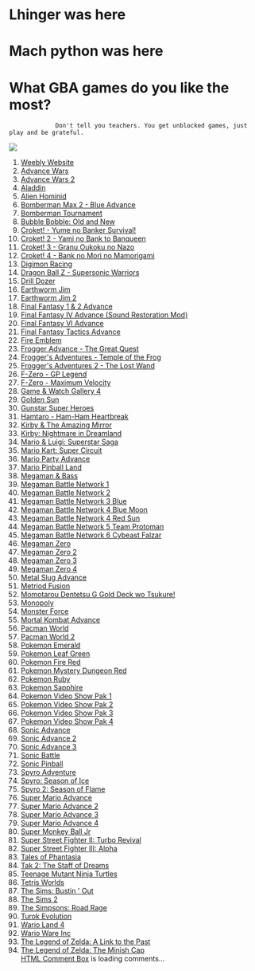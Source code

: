 # Lhinger was here
               
# Mach python was here
                    
# What GBA games do you like the most?
                
                 Don't tell you teachers. You get unblocked games, just play and be grateful.
<html>
    <head>
                <img src="https://dbdzm869oupei.cloudfront.net/img/sticker/preview/8744.png">
                <Ol><li><a href="picklekid31.github.io">Weebly Website</a></li>
                <li><a href="launcher.html#advancewars">Advance Wars</a></li>
                <li><a href="launcher.html#advancewars2">Advance Wars 2</a></li>
                <li><a href="launcher.html#aladdin">Aladdin</a></li>
                <li><a href="launcher.html#alienhominid">Alien Hominid</a></li>
                <li><a href="launcher.html#bomberman_max2blue">Bomberman Max 2 - Blue Advance</a></li>
                <li><a href="launcher.html#bomberman_tournament">Bomberman Tournament</a></li>
                <li><a href="launcher.html#bubblebobble">Bubble Bobble: Old and New</a></li>
                <li><a href="launcher.html#croket1">Croket! - Yume no Banker Survival!</a></li>
                <li><a href="launcher.html#croket2">Croket! 2 - Yami no Bank to Banqueen</a></li>
                <li><a href="launcher.html#croket3">Croket! 3 - Granu Oukoku no Nazo</a></li>
                <li><a href="launcher.html#croket4">Croket! 4 - Bank no Mori no Mamorigami</a></li>
                <li><a href="launcher.html#digimon_racing">Digimon Racing</a></li>
                <li><a href="launcher.html#dbz_supersonic">Dragon Ball Z - Supersonic Warriors</a></li>
                <li><a href="launcher.html#drilldozer">Drill Dozer</a></li>
                <li><a href="launcher.html#earthwormjim">Earthworm Jim</li>
                <li><a href="launcher.html#earthwormjim2">Earthworm Jim 2</a></li>
                <li><a href="launcher.html#ff1and2">Final Fantasy 1 & 2 Advance</a></li>
                 <li><a href="./launcher.html#ff4S">Final Fantasy IV Advance (Sound Restoration Mod)</a></li>
            <li><a href="./launcher.html#ff6">Final Fantasy VI Advance</a></li>
            <li><a href="./launcher.html#final_fantasy_tactics">Final Fantasy Tactics Advance</a></li>
            <li><a href="./launcher.html#fire_emblem">Fire Emblem</a></li>
            <li><a href="./launcher.html#frogger1">Frogger Advance - The Great Quest</a></li>
            <li><a href="./launcher.html#frogger2">Frogger's Adventures - Temple of the Frog</a></li>
            <li><a href="./launcher.html#frogger3">Frogger's Adventures 2 - The Lost Wand</a></li>
            <li><a href="./launcher.html#fzero_gp">F-Zero - GP Legend</a></li>
            <li><a href="./launcher.html#fzero_max">F-Zero - Maximum Velocity</a></li>
            <li><a href="./launcher.html#gamewatch4">Game &amp; Watch Gallery 4</a></li>
            <li><a href="./launcher.html#goldensun">Golden Sun</a></li>
            <li><a href="./launcher.html#gunstar_super_heroes">Gunstar Super Heroes</a></li>
            <li><a href="./launcher.html#hamtaro_heartbreak">Hamtaro - Ham-Ham Heartbreak</a></li>
            <li><a href="./launcher.html#kirbymirror">Kirby &amp; The Amazing Mirror</a></li>
            <li><a href="./launcher.html#kirbynightmare">Kirby: Nightmare in Dreamland</a></li>
            <li><a href="./launcher.html#superstar">Mario &amp; Luigi: Superstar Saga</a></li>
            <li><a href="./launcher.html#mariokart">Mario Kart: Super Circuit</a></li>
            <li><a href="./launcher.html#marioparty">Mario Party Advance</a></li>
            <li><a href="./launcher.html#mariopinball">Mario Pinball Land</a></li>
            <li><a href="./launcher.html#megamanbass">Megaman &amp; Bass</a></li>
            <li><a href="./launcher.html#megaman_battle1">Megaman Battle Network 1</a></li>
            <li><a href="./launcher.html#megaman_battle2">Megaman Battle Network 2</a></li>
            <li><a href="./launcher.html#megaman_battle3_blue">Megaman Battle Network 3 Blue</a></li>
            <li><a href="./launcher.html#megaman_battle4_blue">Megaman Battle Network 4 Blue Moon</a></li>
            <li><a href="./launcher.html#megaman_battle4_red">Megaman Battle Network 4 Red Sun</a></li>
            <li><a href="./launcher.html#megaman_battle5">Megaman Battle Network 5 Team Protoman</a></li>
            <li><a href="./launcher.html#megaman_battle6">Megaman Battle Network 6 Cybeast Falzar</a></li>
            <li><a href="./launcher.html#megaman_zero1">Megaman Zero</a></li>
            <li><a href="./launcher.html#megaman_zero2">Megaman Zero 2</a></li>
            <li><a href="./launcher.html#megaman_zero3">Megaman Zero 3</a></li>
            <li><a href="./launcher.html#megaman_zero4">Megaman Zero 4</a></li>
            <li><a href="./launcher.html#metalslug">Metal Slug Advance</a></li>
            <li><a href="./launcher.html#metroid_fusion">Metriod Fusion</a></li>
            <li><a href="./launcher.html#momotarou_dentetsu">Momotarou Dentetsu G Gold Deck wo Tsukure!</a></li>
            <li><a href="./launcher.html#monopoly">Monopoly</a></li>
            <li><a href="./launcher.html#monster_force">Monster Force</a></li>
            <li><a href="./launcher.html#mortal_kombat">Mortal Kombat Advance</a></li>
            <li><a href="./launcher.html#pacman_world">Pacman World</a></li>
            <li><a href="./launcher.html#pacman_world2">Pacman World 2</a></li>
            <li><a href="./launcher.html#pokemonemerald">Pokemon Emerald</a></li>
            <li><a href="./launcher.html#pokemongreen">Pokemon Leaf Green</a></li>
            <li><a href="./launcher.html#pokemonred">Pokemon Fire Red</a></li>
            <li><a href="./launcher.html#mysteryred">Pokemon Mystery Dungeon Red</a></li>
            <li><a href="./launcher.html#pokemonruby">Pokemon Ruby</a></li>
            <li><a href="./launcher.html#pokemonsapphire">Pokemon Sapphire</a></li>
            <li><a href="./launcher.html#gba_video_pokemon_1">Pokemon Video Show Pak 1</a></li>
            <li><a href="./launcher.html#gba_video_pokemon_2">Pokemon Video Show Pak 2</a></li>
            <li><a href="./launcher.html#gba_video_pokemon_3">Pokemon Video Show Pak 3</a></li>
            <li><a href="./launcher.html#gba_video_pokemon_4">Pokemon Video Show Pak 4</a></li>
            <li><a href="./launcher.html#sonic_advance">Sonic Advance</a></li>
            <li><a href="./launcher.html#sonic_advance2">Sonic Advance 2</a></li>
            <li><a href="./launcher.html#sonic_advance3">Sonic Advance 3</a></li>
            <li><a href="./launcher.html#sonicbattle">Sonic Battle</a></li>
            <li><a href="./launcher.html#sonicpinball">Sonic Pinball</a></li>
            <li><a href="./launcher.html#spyro_adventure">Spyro Adventure</a></li>
            <li><a href="./launcher.html#spyro_ice">Spyro: Season of Ice</a></li>
            <li><a href="./launcher.html#spyro_flame">Spyro 2: Season of Flame</a></li>
            <li><a href="./launcher.html#supermarioadvance">Super Mario Advance</a></li>
            <li><a href="./launcher.html#supermarioadvance2">Super Mario Advance 2</a></li>
            <li><a href="./launcher.html#supermarioadvance3">Super Mario Advance 3</a></li>
            <li><a href="./launcher.html#supermarioadvance4">Super Mario Advance 4</a></li>
            <li><a href="./launcher.html#supermonkeyballjr">Super Monkey Ball Jr</a></li>
            <li><a href="./launcher.html#super_street_fighter_2_turbo_revival">Super Street Fighter II: Turbo Revival</a></li>
            <li><a href="./launcher.html#super_street_fighter_3_alpha">Super Street Fighter III: Alpha</a></li>
            <li><a href="./launcher.html#tales_of_phantasia">Tales of Phantasia</a></li>
            <li><a href="./launcher.html#tak2_staff_of_dreams">Tak 2: The Staff of Dreams</a></li>
            <li><a href="./launcher.html#tmnt">Teenage Mutant Ninja Turtles</a></li>
            <li><a href="./launcher.html#tetris_worlds">Tetris Worlds</a></li>
            <li><a href="./launcher.html#sims_bustin_out">The Sims: Bustin &#39; Out</a></li>
            <li><a href="./launcher.html#sims2">The Sims 2</a></li>
            <li><a href="./launcher.html#simpsons">The Simpsons: Road Rage</a></li>
            <li><a href="./launcher.html#turok_evolution">Turok Evolution</a></li>
            <li><a href="./launcher.html#warioland4">Wario Land 4</a></li>
            <li><a href="./launcher.html#wario_ware">Wario Ware Inc</a></li>
            <li><a href="./launcher.html#zelda_past">The Legend of Zelda: A Link to the Past</a></li>
            <li><a href="./launcher.html#zelda_minish">The Legend of Zelda: The Minish Cap</a></li>
 <!-- begin wwww.htmlcommentbox.com -->
 <div id="HCB_comment_box"><a href="http://www.htmlcommentbox.com">HTML Comment Box</a> is loading comments...</div>
 <link rel="stylesheet" type="text/css" href="https://www.htmlcommentbox.com/static/skins/bootstrap/twitter-bootstrap.css?v=0" />
 <script type="text/javascript" id="hcb"> /*<!--*/ if(!window.hcb_user){hcb_user={};} (function(){var s=document.createElement("script"), l=hcb_user.PAGE || (""+window.location).replace(/'/g,"%27"), h="https://www.htmlcommentbox.com";s.setAttribute("type","text/javascript");s.setAttribute("src", h+"/jread?page="+encodeURIComponent(l).replace("+","%2B")+"&mod=%241%24wq1rdBcg%24%2FS3xLIKEIi3WKN.k4qI8O1"+"&opts=16798&num=10&ts=1649627258852");if (typeof s!="undefined") document.getElementsByTagName("head")[0].appendChild(s);})(); /*-->*/ </script>
<!-- end www.htmlcommentbox.com -->
            
